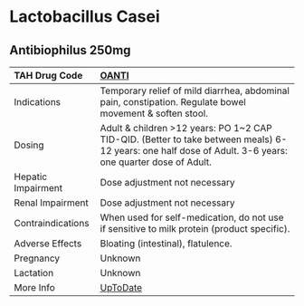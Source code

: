 # Lactobacillus Casei

## Antibiophilus 250mg

| TAH Drug Code      | [OANTI](https://www.tahsda.org.tw/drugs/hissearch.php?drug_code=OANTI)                                                                                   |
|:-------------------|:---------------------------------------------------------------------------------------------------------------------------------------------------------|
| Indications        | Temporary relief of mild diarrhea, abdominal pain, constipation. Regulate bowel movement & soften stool.                                                 |
| Dosing             | Adult & children >12 years: PO 1~2 CAP TID-QID. (Better to take between meals) 6-12 years: one half dose of Adult. 3-6 years: one quarter dose of Adult. |
| Hepatic Impairment | Dose adjustment not necessary                                                                                                                            |
| Renal Impairment   | Dose adjustment not necessary                                                                                                                            |
| Contraindications  | When used for self-medication, do not use if sensitive to milk protein (product specific).                                                               |
| Adverse Effects    | Bloating (intestinal), flatulence.                                                                                                                       |
| Pregnancy          | Unknown                                                                                                                                                  |
| Lactation          | Unknown                                                                                                                                                  |
| More Info          | [UpToDate](https://www.uptodate.com/contents/lactobacillus-casei-drug-information)                                                                       |

